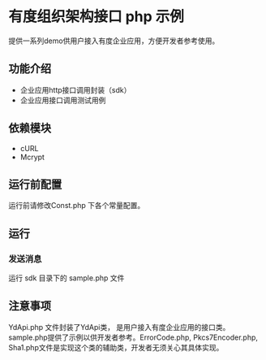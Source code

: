 # 有度组织架构接口 php 示例 

提供一系列demo供用户接入有度企业应用，方便开发者参考使用。

## 功能介绍

- 企业应用http接口调用封装（sdk）
- 企业应用接口调用测试用例

## 依赖模块

- cURL
- Mcrypt

## 运行前配置

运行前请修改Const.php 下各个常量配置。

## 运行

### 发送消息

运行 sdk 目录下的 sample.php 文件

## 注意事项

YdApi.php 文件封装了YdApi类， 是用户接入有度企业应用的接口类。sample.php提供了示例以供开发者参考。ErrorCode.php, Pkcs7Encoder.php, Sha1.php文件是实现这个类的辅助类，开发者无须关心其具体实现。
